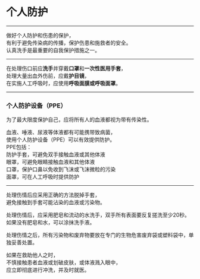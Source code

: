 # 个人防护

---

做好个人防护和伤患的保护，  
有利于避免传染病的传播，保护伤患和施救者的安全。  
认真洗手是最重要的自我保护措施之一。

---

在处理伤口前应**洗手**并穿戴**口罩**和**一次性医用手套**，  
处理大量出血外伤前，应戴**护目镜**，  
在实施人工呼吸时，应使用**呼吸面膜或呼吸面罩**。

---

### 个人防护设备（PPE）

为了最大限度保护自己，应将所有人的血液都视为带有传染性。

血液、唾液、尿液等体液都有可能携带致病菌，  
使用个人防护设备（PPE）可以有效提供防护。  
PPE包括：  
防护手套，可避免双手接触血液或其他体液  
眼罩，可避免眼睛接触血液和其他体液  
口罩，保护口鼻以免收到飞沫或飞沫微粒的污染  
面罩，可在人工呼吸时提供防护

---

处理伤情后应采用正确的方法脱掉手套，  
避免接触到手套可能沾染的血液或污染物。

处理伤情后，应采用肥皂和流动的水洗手，双手所有表面要反复搓洗至少20秒。  
如果没有肥皂和水，可以涂抹洗手液。

处理伤情之后，所有污染物和废弃物要放在专门的生物危害废弃袋或塑料袋中，单独妥善处置。

如果在救助他人之时，  
不慎接触患者血液或划破皮肤，或体液溅入眼中，  
应立即彻底进行冲洗，并及时就医。

